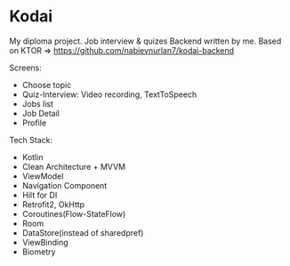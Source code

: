 # Kodai
My diploma project. Job interview &amp; quizes
Backend written by me. Based on KTOR => https://github.com/nabievnurlan7/kodai-backend

Screens:
- Choose topic
- Quiz-Interview: Video recording, TextToSpeech
- Jobs list
- Job Detail
- Profile

Tech Stack:
- Kotlin
- Clean Architecture + MVVM
- ViewModel
- Navigation Component
- Hilt for DI
- Retrofit2, OkHttp
- Coroutines(Flow-StateFlow)
- Room
- DataStore(instead of sharedpref)
- ViewBinding
- Biometry